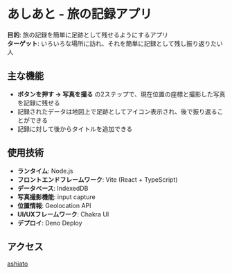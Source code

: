 # あしあと - 旅の記録アプリ

**目的**: 旅の記録を簡単に足跡として残せるようにするアプリ  
**ターゲット**: いろいろな場所に訪れ、それを簡単に記録として残し振り返りたい人

## 主な機能
- **ボタンを押す -> 写真を撮る** の2ステップで、現在位置の座標と撮影した写真を記録に残せる
- 記録されたデータは地図上で足跡としてアイコン表示され、後で振り返ることができる
- 記録に対して後からタイトルを追加できる

## 使用技術
- **ランタイム**: Node.js
- **フロントエンドフレームワーク**: Vite (React + TypeScript)
- **データベース**: IndexedDB
- **写真撮影機能**: input capture
- **位置情報**: Geolocation API
- **UI/UXフレームワーク**: Chakra UI
- **デプロイ**: Deno Deploy

## アクセス
[ashiato](https://noto-ashiato.deno.dev/)
